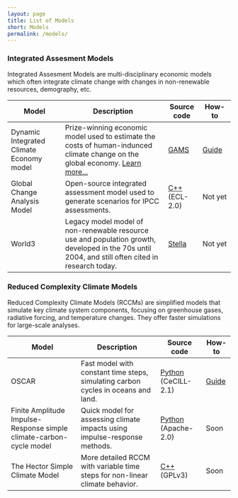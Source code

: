 ```yaml
---
layout: page
title: List of Models
short: Models
permalink: /models/
---
```


<a name="iams" />

### Integrated Assesment Models

Integrated Assesment Models are multi-disciplinary economic models which often integrate climate change with changes in non-renewable resources, demography, etc.

| Model                                    | Description                                                  | Source code                                                  | How-to                |
| ---------------------------------------- | ------------------------------------------------------------ | ------------------------------------------------------------ | --------------------- |
| Dynamic Integrated Climate Economy model | Prize-winning economic model used to estimate the  costs of human-indunced climate change on the global economy. [Learn more...](./DICE) | [GAMS](http://www.econ.yale.edu/~nordhaus/homepage/homepage/DICE2016R-091916ap.gms) | [Guide](/guides/DICE) |
| Global Change Analysis Model             | Open-source integrated assessment model used to generate scenarios for IPCC assessments. | [C++](https://github.com/JGCRI/gcam-core) (ECL-2.0)          | Not&nbsp;yet          |
| World3                                   | Legacy model model of non-renewable resource use and population growth, developed in the 70s until 2004, and still often cited in research today. | [Stella](https://gitlab.inria.fr/squinito/world3-03_python/-/tree/master/models/WRLD3-03) | Not&nbsp;yet          |

<a name="rcms" />

### Reduced Complexity Climate Models

Reduced Complexity Climate Models (RCCMs) are simplified models that simulate key climate system components, focusing on greenhouse gases, radiative forcing, and temperature changes. They offer faster simulations for large-scale analyses.

| Model                                                        | Description                                                  | Source code                                                | How-to                 |
| ------------------------------------------------------------ | ------------------------------------------------------------ | ---------------------------------------------------------- | ---------------------- |
| OSCAR                                                        | Fast model with constant time steps, simulating carbon cycles in oceans and land. | [Python](https://github.com/tgasser/OSCAR) (CeCILL-2.1)    | [Guide](/guides/OSCAR) |
| Finite Amplitude Impulse-Response simple climate-carbon-cycle model | Quick model for assessing climate impacts using impulse-response methods. | [Python](https://github.com/OMS-NetZero/FAIR) (Apache-2.0) | Soon                   |
| The Hector Simple Climate Model                              | More detailed RCCM with variable time steps for non-linear climate behavior. | [C++](https://github.com/JGCRI/hector) (GPLv3)             | Soon                   |
